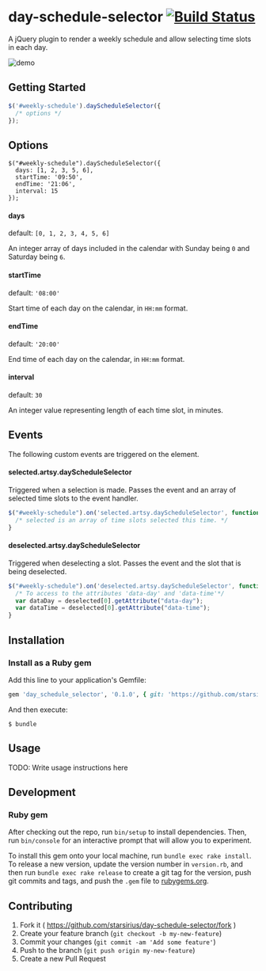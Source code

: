 # day-schedule-selector [![Build Status](https://travis-ci.org/artsy/day-schedule-selector.svg?branch=master)](https://travis-ci.org/artsy/day-schedule-selector)

A jQuery plugin to render a weekly schedule and allow selecting time slots in each day.

![demo](https://cloud.githubusercontent.com/assets/796573/7264504/23c2109a-e85a-11e4-9c26-19358686cbb0.gif)

## Getting Started
```javascript
$('#weekly-schedule').dayScheduleSelector({
  /* options */
});
```
## Options

```
$("#weekly-schedule").dayScheduleSelector({
  days: [1, 2, 3, 5, 6],
  startTime: '09:50',
  endTime: '21:06',
  interval: 15
});
```

#### days
default: `[0, 1, 2, 3, 4, 5, 6]`

An integer array of days included in the calendar with Sunday being `0` and Saturday being `6`.

#### startTime
default: `'08:00'`

Start time of each day on the calendar, in `HH:mm` format.

#### endTime
default: `'20:00'`

End time of each day on the calendar, in `HH:mm` format.

#### interval
default: `30`

An integer value representing length of each time slot, in minutes.

## Events
The following custom events are triggered on the element.

#### selected.artsy.dayScheduleSelector
Triggered when a selection is made. Passes the event and an array of selected time slots to the event handler.
```javascript
$("#weekly-schedule").on('selected.artsy.dayScheduleSelector', function (e, selected) {
  /* selected is an array of time slots selected this time. */
}
```

#### deselected.artsy.dayScheduleSelector
Triggered when deselecting a slot. Passes the event and the slot that is being deselected.
```javascript
$("#weekly-schedule").on('deselected.artsy.dayScheduleSelector', function (e, deselected) {
  /* To access to the attributes 'data-day' and 'data-time'*/
  var dataDay = deselected[0].getAttribute("data-day");
  var dataTime = deselected[0].getAttribute("data-time");
}
```

## Installation

### Install as a Ruby gem

Add this line to your application's Gemfile:

```ruby
gem 'day_schedule_selector', '0.1.0', { git: 'https://github.com/starsirius/day-schedule-selector.git', branch: 'master' }
```

And then execute:

    $ bundle

## Usage

TODO: Write usage instructions here

## Development

### Ruby gem

After checking out the repo, run `bin/setup` to install dependencies. Then, run `bin/console` for an interactive prompt that will allow you to experiment.

To install this gem onto your local machine, run `bundle exec rake install`. To release a new version, update the version number in `version.rb`, and then run `bundle exec rake release` to create a git tag for the version, push git commits and tags, and push the `.gem` file to [rubygems.org](https://rubygems.org).

## Contributing

1. Fork it ( https://github.com/starsirius/day-schedule-selector/fork )
2. Create your feature branch (`git checkout -b my-new-feature`)
3. Commit your changes (`git commit -am 'Add some feature'`)
4. Push to the branch (`git push origin my-new-feature`)
5. Create a new Pull Request
